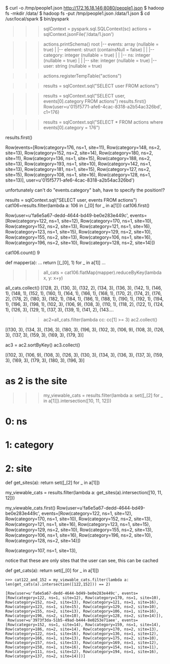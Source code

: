 $ curl -o /tmp/people1.json http://172.16.18.146:8080/people1.json
$ hadoop fs -mkdir /data/
$ hadoop fs -put /tmp/people1.json /data/1.json
$ cd /usr/local/spark
$ bin/pyspark

>>> sqlContext = pyspark.sql.SQLContext(sc)
>>> actions = sqlContext.jsonFile('/data/1.json')

>>> actions.printSchema()
root
 |-- events: array (nullable = true)
 |    |-- element: struct (containsNull = false)
 |    |    |-- category: integer (nullable = true)
 |    |    |-- ns: integer (nullable = true)
 |    |    |-- site: integer (nullable = true)
 |-- user: string (nullable = true)

>>> actions.registerTempTable("actions")

>>> results = sqlContext.sql("SELECT user FROM actions")




>>> results = sqlContext.sql("SELECT user, events[0].category FROM actions")
>>> results.first()
Row(user=u'015f5771-afe6-4cac-8318-a2b54ac326bd', c1=176)



>>> results = sqlContext.sql("SELECT * FROM actions where events[0].category = 176")

results.first()

Row(events=[Row(category=176, ns=1, site=11), Row(category=148, ns=2, site=13), Row(category=152, ns=2, site=14), Row(category=180, ns=2, site=11), Row(category=136, ns=1, site=15), Row(category=188, ns=2, site=13), Row(category=193, ns=1, site=10), Row(category=142, ns=1, site=13), Row(category=181, ns=1, site=15), Row(category=127, ns=2, site=15), Row(category=108, ns=1, site=16), Row(category=128, ns=1, site=13)], user=u'015f5771-afe6-4cac-8318-a2b54ac326bd')


unfortunately can't do "events.category"  bah, have to specify the position!?



results = sqlContext.sql("SELECT user, events FROM actions")
cat106=results.filter(lambda a: 106 in (_[0] for _ in a[1]))
cat106.first()

Row(user=u'fa6e5a67-dedd-4644-bd49-be0e283e449c', events=[Row(category=122, ns=1, site=12), Row(category=170, ns=1, site=10), Row(category=152, ns=2, site=13), Row(category=121, ns=1, site=16), Row(category=123, ns=1, site=15), Row(category=129, ns=2, site=10), Row(category=155, ns=2, site=13), Row(category=106, ns=1, site=16), Row(category=196, ns=2, site=10), Row(category=128, ns=2, site=14)])

cat106.count()
9

def mapper(a):
...     return [(_[0], 1) for _ in a[1]]
...
>>> all_cats = cat106.flatMap(mapper).reduceByKey(lambda x, y: x+y)

all_cats.collect()
[(128, 2), (130, 3), (132, 2), (134, 3), (136, 3), (142, 1), (146, 1), (148, 1), (152, 1), (160, 1), (164, 1), (166, 1), (168, 1), (170, 2), (174, 2), (176, 2), (178, 2), (180, 3), (182, 1), (184, 1), (186, 1), (188, 1), (190, 1), (192, 1), (194, 1), (196, 3), (198, 1), (102, 3), (106, 9), (108, 3), (110, 1), (118, 2), (122, 1), (124, 1), (126, 3), (129, 1), (137, 3), (139, 1), (141, 2), (143....


>>> ac2=all_cats.filter(lambda cc: cc[1] >= 3)
>>> ac2.collect()

[(130, 3), (134, 3), (136, 3), (180, 3), (196, 3), (102, 3), (106, 9), (108, 3), (126, 3), (137, 3), (159, 3), (169, 3), (179, 3)]

ac3 = ac2.sortByKey()
ac3.collect()

[(102, 3), (106, 9), (108, 3), (126, 3), (130, 3), (134, 3), (136, 3), (137, 3), (159, 3), (169, 3), (179, 3), (180, 3), (196, 3)]

# as 2 is the site
>>> my_viewable_cats = results.filter(lambda a: set([_[2] for _ in a[1]]).intersection([10, 11, 12]))

# 0: ns
# 1: category
# 2: site
def get_sites(a):
    return set([_[2] for _ in a[1]])
    
my_viewable_cats = results.filter(lambda a: get_sites(a).intersection([10, 11, 12]))

my_viewable_cats.first()
Row(user=u'fa6e5a67-dedd-4644-bd49-be0e283e449c', events=[Row(category=122, ns=1, site=12), Row(category=170, ns=1, site=10), Row(category=152, ns=2, site=13), Row(category=121, ns=1, site=16), Row(category=123, ns=1, site=15), Row(category=129, ns=2, site=10), Row(category=155, ns=2, site=13), Row(category=106, ns=1, site=16), Row(category=196, ns=2, site=10), Row(category=128, ns=2, site=14)])

Row(category=107, ns=1, site=13),


notice that these are only sites that the user can see, this can be cached


def get_cats(a):
    return set([_[0] for _ in a[1]])
    
    >>> cat122_and_152 = my_viewable_cats.filter(lambda a: len(get_cats(a).intersection([122,152])) == 2)
    
    [Row(user=u'fa6e5a67-dedd-4644-bd49-be0e283e449c', events=[Row(category=122, ns=1, site=12), Row(category=170, ns=1, site=10), Row(category=152, ns=2, site=13), Row(category=121, ns=1, site=16), Row(category=123, ns=1, site=15), Row(category=129, ns=2, site=10), Row(category=155, ns=2, site=13), Row(category=106, ns=1, site=16), Row(category=196, ns=2, site=10), Row(category=128, ns=2, site=14)]),
     Row(user=u'3973f3da-51b5-49ad-b444-8e0253e71aee', events=[Row(category=152, ns=1, site=14), Row(category=159, ns=1, site=14), Row(category=186, ns=2, site=14), Row(category=170, ns=2, site=13), Row(category=122, ns=1, site=16), Row(category=136, ns=1, site=12), Row(category=166, ns=1, site=13), Row(category=175, ns=2, site=10), Row(category=157, ns=1, site=13), Row(category=169, ns=1, site=12), Row(category=158, ns=1, site=16), Row(category=154, ns=1, site=11), Row(category=111, ns=1, site=12), Row(category=194, ns=1, site=16), Row(category=137, ns=2, site=14)])]
    
    
